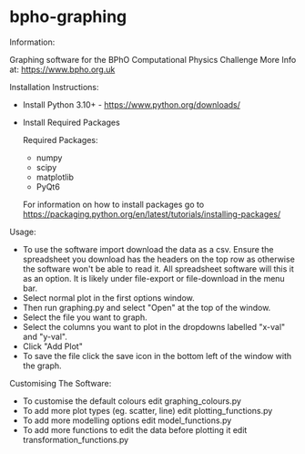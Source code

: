 # bpho-graphing

Information:

  Graphing software for the BPhO Computational Physics Challenge
  More Info at: https://www.bpho.org.uk

Installation Instructions:

   - Install Python 3.10+ - https://www.python.org/downloads/

   - Install Required Packages

      Required Packages:
       - numpy
       - scipy
       - matplotlib
       - PyQt6

      For information on how to install packages go to https://packaging.python.org/en/latest/tutorials/installing-packages/
      
Usage:
 - To use the software import download the data as a csv.
   Ensure the spreadsheet you download has the headers on the top row as otherwise the software won't be able to read it.
   All spreadsheet software will this it as an option. It is likely under file-export or file-download in the menu bar.
 - Select normal plot in the first options window.
 - Then run graphing.py and select "Open" at the top of the window.
 - Select the file you want to graph.
 - Select the columns you want to plot in the dropdowns labelled "x-val" and "y-val".
 - Click "Add Plot"
 - To save the file click the save icon in the bottom left of the window with the graph.
  
Customising The Software:

 - To customise the default colours edit graphing_colours.py
 - To add more plot types (eg. scatter, line) edit plotting_functions.py
 - To add more modelling options edit model_functions.py
 - To add more functions to edit the data before plotting it edit transformation_functions.py
